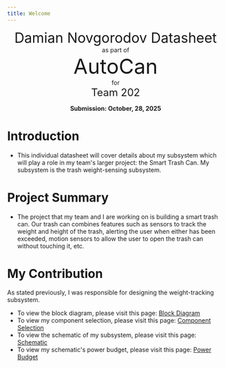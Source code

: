 ```yaml
---
title: Welcome
---
```



<center>
<font size= "6">Damian Novgorodov Datasheet</font><br>
as part of<br>
<font size= "8"> AutoCan</font><br>
for<br>
<font size= "5"> Team 202 </font><br>

**Submission: October, 28, 2025**
</center>

# Introduction

- This individual datasheet will cover details about my subsystem which will play a role in my team's larger project: the Smart Trash Can. My subsystem is the trash weight-sensing subsystem.

# Project Summary

- The project that my team and I are working on is building a smart trash can. Our trash can combines features such as sensors to track the weight and height of the trash, alerting the user when either has been exceeded, motion sensors to allow the user to open the trash can without touching it, etc.

# My Contribution

As stated previously, I was responsible for designing the weight-tracking subsystem.

- To view the block diagram, please visit this page: [Block Diagram](01-Block-Diagram/Block-Diagram.md)
- To view my component selection, please visit this page: [Component Selection](02-Component-Selection/Component-Selection.md)
- To view the schematic of my subsystem, please visit this page: [Schematic](04-Schematic/schematic.md)
- To view my schematic's power budget, please visit this page: [Power Budget](05-Power-Budget/Power-Budget.md)
